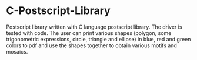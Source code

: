 # C-Postscript-Library
Postscript library written with C language
postscript library.
The driver is tested with code.
The user can print various shapes (polygon, some trigonometric expressions, circle, triangle and ellipse) in blue, red and green colors to pdf and use the shapes together to obtain various motifs and mosaics.
